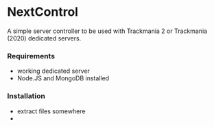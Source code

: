 # NextControl
A simple server controller to be used with Trackmania 2 or Trackmania (2020) dedicated servers.

### Requirements
- working dedicated server
- Node.JS and MongoDB installed

### Installation
- extract files somewhere
- 